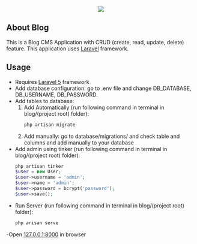 <p align="center"><img src="https://laravel.com/assets/img/components/logo-laravel.svg"></p>

## About Blog
This is a Blog CMS Application with CRUD (create, read, update, delete) feature. This application uses [Laravel](https://laravel.com/) framework.

## Usage
- Requires [Laravel 5](https://laravel.com/) framework
- Add database configuration: go to .env file and change DB_DATABASE, DB_USERNAME, DB_PASSWORD.
- Add tables to database:
	1. Add Automatically (run following command in terminal in blog/(project root) folder):
		```php
		php artisan migrate
		```
	2. Add manually: go to database/migrations/ and check table and columns and add manually to your database
- Add admin using tinker (run following command in terminal in blog/(project root) folder):
	```php
	php artisan tinker
	$user = new User;
	$user->username = 'admin';
	$user->name = 'admin';
	$user->password = bcrypt('password');
	$user->save();
	```
- Run Server (run following command in terminal in blog/(project root) folder):
	```php 
	php arisan serve
	```
-Open [127.0.0.1:8000](127.0.0.1:8000) in browser


